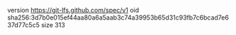 version https://git-lfs.github.com/spec/v1
oid sha256:3d7b0e015ef44aa80a6a5aab3c74a39953b65d31c93fb7c6bcad7e637d77c5c5
size 313
